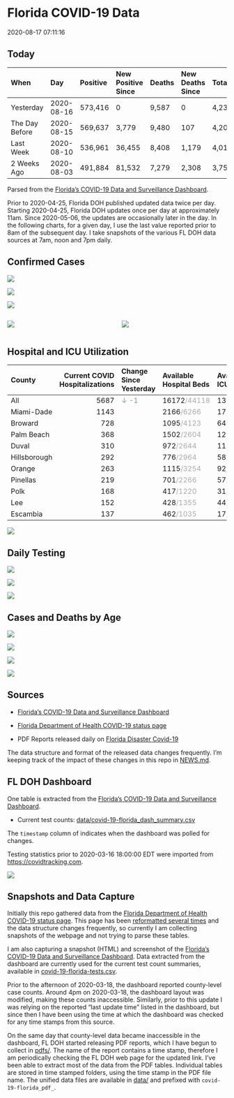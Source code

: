 Florida COVID-19 Data
================
2020-08-17 07:11:16

## Today

| When           | Day        | Positive | New Positive Since | Deaths | New Deaths Since | Total     |
| :------------- | :--------- | :------- | :----------------- | :----- | :--------------- | :-------- |
| Yesterday      | 2020-08-16 | 573,416  | 0                  | 9,587  | 0                | 4,232,628 |
| The Day Before | 2020-08-15 | 569,637  | 3,779              | 9,480  | 107              | 4,202,725 |
| Last Week      | 2020-08-10 | 536,961  | 36,455             | 8,408  | 1,179            | 4,013,857 |
| 2 Weeks Ago    | 2020-08-03 | 491,884  | 81,532             | 7,279  | 2,308            | 3,752,798 |

Parsed from the [Florida’s COVID-19 Data and Surveillance
Dashboard](https://fdoh.maps.arcgis.com/apps/opsdashboard/index.html#/8d0de33f260d444c852a615dc7837c86).

Prior to 2020-04-25, Florida DOH published updated data twice per day.
Starting 2020-04-25, Florida DOH updates once per day at approximately
11am. Since 2020-05-06, the updates are occasionally later in the day.
In the following charts, for a given day, I use the last value reported
prior to 8am of the subsequent day. I take snapshots of the various FL
DOH data sources at 7am, noon and 7pm daily.

## Confirmed Cases

![](plots/covid-19-florida-daily-test-changes.png)

![](plots/covid-19-florida-deaths-by-day.png)

![](plots/covid-19-florida-county-top-6.png)

<div class="columns">

<div class="column is-full-mobile">

![](plots/covid-19-florida-testing.png)

</div>

<div class="column is-full-mobile">

![](plots/covid-19-florida-total-positive.png)

</div>

</div>

## Hospital and ICU Utilization

| County       | Current COVID Hospitalizations | Change Since Yesterday                   | Available Hospital Beds                      | Available ICU Beds                         |
| :----------- | -----------------------------: | :--------------------------------------- | :------------------------------------------- | :----------------------------------------- |
| All          |                           5687 | <span style="color: #6BAA75">↓ -1</span> | 16172<span style="color: #aaa">/44118</span> | 1326<span style="color: #aaa">/4859</span> |
| Miami-Dade   |                           1143 |                                          | 2166<span style="color: #aaa">/6266</span>   | 173<span style="color: #aaa">/830</span>   |
| Broward      |                            728 |                                          | 1095<span style="color: #aaa">/4123</span>   | 64<span style="color: #aaa">/434</span>    |
| Palm Beach   |                            368 |                                          | 1502<span style="color: #aaa">/2604</span>   | 126<span style="color: #aaa">/285</span>   |
| Duval        |                            310 |                                          | 972<span style="color: #aaa">/2644</span>    | 115<span style="color: #aaa">/326</span>   |
| Hillsborough |                            292 |                                          | 776<span style="color: #aaa">/2964</span>    | 58<span style="color: #aaa">/336</span>    |
| Orange       |                            263 |                                          | 1115<span style="color: #aaa">/3254</span>   | 92<span style="color: #aaa">/280</span>    |
| Pinellas     |                            219 |                                          | 701<span style="color: #aaa">/2266</span>    | 57<span style="color: #aaa">/250</span>    |
| Polk         |                            168 |                                          | 417<span style="color: #aaa">/1220</span>    | 31<span style="color: #aaa">/131</span>    |
| Lee          |                            152 |                                          | 428<span style="color: #aaa">/1355</span>    | 44<span style="color: #aaa">/97</span>     |
| Escambia     |                            137 |                                          | 462<span style="color: #aaa">/1035</span>    | 17<span style="color: #aaa">/130</span>    |

![](plots/covid-19-florida-icu-usage.png)

## Daily Testing

![](plots/covid-19-florida-tests-per-case.png)

<!-- ![](plots/covid-19-florida-change-new-cases.png) -->

![](plots/covid-19-florida-tests-percent-positive.png)

![](plots/covid-19-florida-test-and-case-growth.png)

## Cases and Deaths by Age

![](plots/covid-19-florida-weekly-events-by-age.png)

![](plots/covid-19-florida-age.png)

![](plots/covid-19-florida-age-deaths.png)

![](plots/covid-19-florida-age-sex.png)

## Sources

  - [Florida’s COVID-19 Data and Surveillance
    Dashboard](https://fdoh.maps.arcgis.com/apps/opsdashboard/index.html#/8d0de33f260d444c852a615dc7837c86)

  - [Florida Department of Health COVID-19 status
    page](http://www.floridahealth.gov/diseases-and-conditions/COVID-19/)

  - PDF Reports released daily on [Florida Disaster
    Covid-19](http://www.floridahealth.gov/diseases-and-conditions/COVID-19/)

The data structure and format of the released data changes frequently.
I’m keeping track of the impact of these changes in this repo in
[NEWS.md](NEWS.md).

## FL DOH Dashboard

One table is extracted from the [Florida’s COVID-19 Data and
Surveillance
Dashboard](https://fdoh.maps.arcgis.com/apps/opsdashboard/index.html#/8d0de33f260d444c852a615dc7837c86).

  - Current test counts:
    [data/covid-19-florida\_dash\_summary.csv](data/covid-19-florida_dash_summary.csv)

The `timestamp` column of indicates when the dashboard was polled for
changes.

Testing statistics prior to 2020-03-16 18:00:00 EDT were imported from
<https://covidtracking.com>.

![](screenshots/fodh_maps_arcgis_com__apps__opsdashboard.png)

## Snapshots and Data Capture

Initially this repo gathered data from the [Florida Department of Health
COVID-19 status
page](http://www.floridahealth.gov/diseases-and-conditions/COVID-19/).
This page has been [reformatted several
times](screenshots/floridahealth_gov__diseases-and-conditions__COVID-19.png)
and the data structure changes frequently, so currently I am collecting
snapshots of the webpage and not trying to parse these tables.

I am also capturing a snapshot (HTML) and screenshot of the [Florida’s
COVID-19 Data and Surveillance
Dashboard](https://fdoh.maps.arcgis.com/apps/opsdashboard/index.html#/8d0de33f260d444c852a615dc7837c86).
Data extracted from the dashboard are currently used for the current
test count summaries, available in
[covid-19-florida-tests.csv](covid-19-florida-tests.csv).

Prior to the afternoon of 2020-03-18, the dashboard reported
county-level case counts. Around 4pm on 2020-03-18, the dashboard layout
was modified, making these counts inaccessible. Similarly, prior to this
update I was relying on the reported “last update time” listed in the
dashboard, but since then I have been using the time at which the
dashboard was checked for any time stamps from this source.

On the same day that county-level data became inaccessible in the
dashboard, FL DOH started releasing PDF reports, which I have begun to
collect in [pdfs/](pdfs/). The name of the report contains a time stamp,
therefore I am periodically checking the FL DOH web page for the updated
link. I’ve been able to extract most of the data from the PDF tables.
Individual tables are stored in time stamped folders, using the time
stamp in the PDF file name. The unified data files are available in
[data/](data/) and prefixed with `covid-19-florida_pdf_`.
